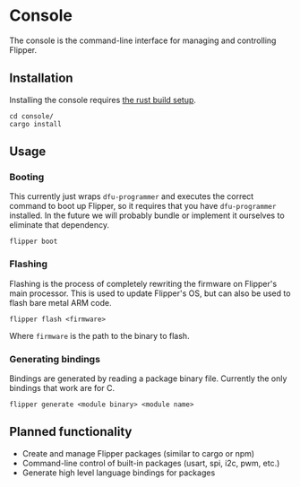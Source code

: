 # Console

The console is the command-line interface for managing and controlling Flipper.

## Installation

Installing the console requires [the rust build setup](https://rustup.rs/).

```
cd console/
cargo install
```

## Usage

### Booting

This currently just wraps `dfu-programmer` and executes the correct command to
boot up Flipper, so it requires that you have `dfu-programmer` installed. In
the future we will probably bundle or implement it ourselves to eliminate that
dependency.

```
flipper boot
```

### Flashing

Flashing is the process of completely rewriting the firmware on Flipper's main
processor. This is used to update Flipper's OS, but can also be used to flash
bare metal ARM code.

```
flipper flash <firmware>
```

Where `firmware` is the path to the binary to flash.

### Generating bindings

Bindings are generated by reading a package binary file. Currently the only
bindings that work are for C.

```
flipper generate <module binary> <module name>
```

## Planned functionality

* Create and manage Flipper packages (similar to  cargo or npm)
* Command-line control of built-in packages (usart, spi, i2c, pwm, etc.)
* Generate high level language bindings for packages
